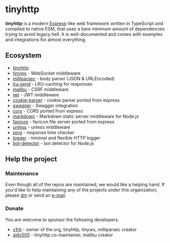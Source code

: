 # tinyhttp

_**tinyhttp**_ is a modern [Express](https://expressjs.com/)-like web framework written in TypeScript and compiled to native ESM, that uses a bare minimum amount of dependencies trying to avoid legacy hell. It is well-documented and comes with examples and integrations for almost everything.

## Ecosystem

- [tinyhttp](https://github.com/tinyhttp/tinyhttp)
- [tinyws](https://github.com/tinyws) - WebSocket middleware
- [milliparsec](https://github.com/tinyhttp/milliparsec) - body parser (JSON & URLEncoded)
- [lru-send](https://github.com/tinyhttp/lru-send) - LRU-caching for responses
- [malibu](https://github.com/tinyhttp/malibu) - CSRF middleware
- [jwt](https://github.com/tinyhttp/jwt) - JWT middleware
- [cookie-parser](https://github.com/tinyhttp/cookie-parser) - cookie parser ported from express
- [swagger](https://github.com/tinyhttp/swagger) - Swagger integration
- [cors](https://github.com/tinyhttp/cors) - CORS ported from express
- [markdown](https://github.com/tinyhttp/markdown) - Markdown static server middleware for Node.js
- [favicon](https://github.com/tinyhttp/favicon) - favicon file server ported from express
- [unless](https://github.com/tinyhttp/unless) - unless middleware
- [ping](https://github.com/tinyhttp/ping) - response time checker
- [logger](https://github.com/tinyhttp/logger) - minimal and flexible HTTP logger
- [bot-detector](https://github.com/tinyhttp/bot-detector) - bot detector for Node.js

## Help the project

### Maintenance

Even though all of the repos are maintained, we would like a helping hand. If you'd like to help maintaining any of the projects under this organization, please [dm](https://t.me/v_1rtl) or send an [e-mail](mailto:v1rtl@proton.me).

### Donate

You are welcome to sponsor the following developers:

- [v1rtl](https://ko-fi.com/v1rtl) - owner of the org, tinyhttp, tinyws, milliparsec creator
- [aldy505](https://github.com/sponsors/aldy505) - tinyhttp co-maintainer, malibu creator
